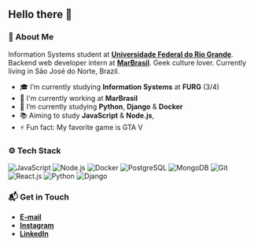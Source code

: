 ## Hello there 👋

### 🤔 About Me
Information Systems student at **[Universidade Federal do Rio Grande](https://www.furg.br/en/)**. Backend web developer intern at **[MarBrasil](https://marbrasil.org)**. Geek culture lover. Currently living in São José do Norte, Brazil.

* 🎓 I’m currently studying **Information Systems** at **FURG** (3/4) 
* 🏢 I'm currently working at **MarBrasil**
* 🌱 I’m currently studying **Python**, **Django** & **Docker**
* 📚 Aiming to study **JavaScript** & **Node.js**, 
* ⚡ Fun fact: My favorite game is GTA V

### ⚙️ Tech Stack

![JavaScript](https://img.shields.io/badge/-JavaScript-05122A?style=flat&logo=javascript)
![Node.js](https://img.shields.io/badge/-Node.js-05122A?style=flat&logo=node.js)
![Docker](https://img.shields.io/badge/-Docker-05122A?style=flat&logo=docker)
![PostgreSQL](https://img.shields.io/badge/-PostgreSQL-05122A?style=flat&logo=postgresql)
![MongoDB](https://img.shields.io/badge/-MongoDB-05122A?style=flat&logo=mongodb) 
![Git](https://img.shields.io/badge/-Git-05122A?style=flat&logo=git) 
![React.js](https://img.shields.io/badge/-React.js-05122A?style=flat&logo=react)
![Python](https://img.shields.io/badge/-Python-05122A?style=flat&logo=python)
![Django](https://img.shields.io/badge/-Django-05122A?style=flat&logo=django)


### 📬 Get in Touch
* **[E-mail](mailto:jefersonlopes.sjn@hotmail.com)**
* **[Instagram](https://instagram.com/thelopesbr)**
* **[LinkedIn](https://www.linkedin.com/in/jeferson-lopes-08a240214/)**

